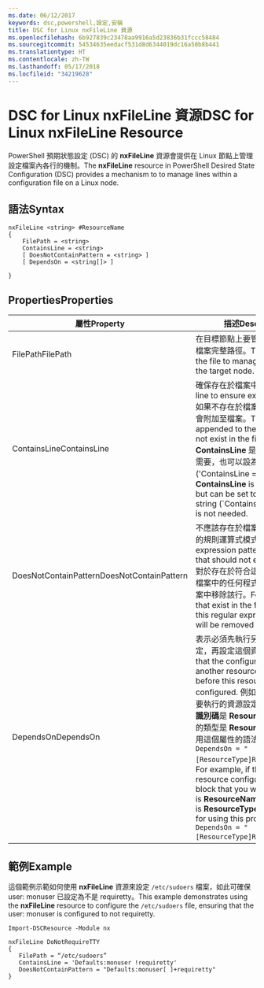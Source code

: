 ```yaml
---
ms.date: 06/12/2017
keywords: dsc,powershell,設定,安裝
title: DSC for Linux nxFileLine 資源
ms.openlocfilehash: 6b927839c23478aa9916a5d23836b31fccc58484
ms.sourcegitcommit: 54534635eedacf531d8d6344019dc16a50b8b441
ms.translationtype: HT
ms.contentlocale: zh-TW
ms.lasthandoff: 05/17/2018
ms.locfileid: "34219628"
---
```

# <a name="dsc-for-linux-nxfileline-resource"></a><span data-ttu-id="f93db-103">DSC for Linux nxFileLine 資源</span><span class="sxs-lookup"><span data-stu-id="f93db-103">DSC for Linux nxFileLine Resource</span></span>

<span data-ttu-id="f93db-104">PowerShell 預期狀態設定 (DSC) 的 **nxFileLine** 資源會提供在 Linux 節點上管理設定檔案內各行的機制。</span><span class="sxs-lookup"><span data-stu-id="f93db-104">The **nxFileLine** resource in PowerShell Desired State Configuration (DSC) provides a mechanism to to manage lines within a configuration file on a Linux node.</span></span>

## <a name="syntax"></a><span data-ttu-id="f93db-105">語法</span><span class="sxs-lookup"><span data-stu-id="f93db-105">Syntax</span></span>

```
nxFileLine <string> #ResourceName
{
    FilePath = <string>
    ContainsLine = <string>
    [ DoesNotContainPattern = <string> ]
    [ DependsOn = <string[]> ]

}
```

## <a name="properties"></a><span data-ttu-id="f93db-106">Properties</span><span class="sxs-lookup"><span data-stu-id="f93db-106">Properties</span></span>

|  <span data-ttu-id="f93db-107">屬性</span><span class="sxs-lookup"><span data-stu-id="f93db-107">Property</span></span> |  <span data-ttu-id="f93db-108">描述</span><span class="sxs-lookup"><span data-stu-id="f93db-108">Description</span></span> |
|---|---|
| <span data-ttu-id="f93db-109">FilePath</span><span class="sxs-lookup"><span data-stu-id="f93db-109">FilePath</span></span>| <span data-ttu-id="f93db-110">在目標節點上要管理程式碼行的檔案完整路徑。</span><span class="sxs-lookup"><span data-stu-id="f93db-110">The full path to the file to manage lines in on the target node.</span></span>|
| <span data-ttu-id="f93db-111">ContainsLine</span><span class="sxs-lookup"><span data-stu-id="f93db-111">ContainsLine</span></span>| <span data-ttu-id="f93db-112">確保存在於檔案中的程式碼行。</span><span class="sxs-lookup"><span data-stu-id="f93db-112">A line to ensure exists in the file.</span></span> <span data-ttu-id="f93db-113">如果不存在於檔案中，這一行就會附加至檔案。</span><span class="sxs-lookup"><span data-stu-id="f93db-113">This line will be appended to the file if it does not exist in the file.</span></span> <span data-ttu-id="f93db-114">**ContainsLine** 是必要的，但如不需要，也可以設為空字串 ('ContainsLine = ‘’``)。</span><span class="sxs-lookup"><span data-stu-id="f93db-114">**ContainsLine** is mandatory, but can be set to an empty string (\`ContainsLine = ‘’\`\`) if it is not needed.</span></span>|
| <span data-ttu-id="f93db-115">DoesNotContainPattern</span><span class="sxs-lookup"><span data-stu-id="f93db-115">DoesNotContainPattern</span></span>| <span data-ttu-id="f93db-116">不應該存在於檔案中的程式碼行的規則運算式模式。</span><span class="sxs-lookup"><span data-stu-id="f93db-116">A regular expression pattern for lines that should not exist in the file.</span></span> <span data-ttu-id="f93db-117">對於存在於符合這個規則運算式檔案中的任何程式碼行，會從檔案中移除該行。</span><span class="sxs-lookup"><span data-stu-id="f93db-117">For any lines that exist in the file that match this regular expression, the line will be removed from the file.</span></span>|
| <span data-ttu-id="f93db-118">DependsOn</span><span class="sxs-lookup"><span data-stu-id="f93db-118">DependsOn</span></span> | <span data-ttu-id="f93db-119">表示必須先執行另一個資源的設定，再設定這個資源。</span><span class="sxs-lookup"><span data-stu-id="f93db-119">Indicates that the configuration of another resource must run before this resource is configured.</span></span> <span data-ttu-id="f93db-120">例如，如果第一個想要執行的資源設定指令碼區塊的**識別碼**是 **ResourceName**，而它的類型是 **ResourceType**，則使用這個屬性的語法就是 `DependsOn = "[ResourceType]ResourceName"`。</span><span class="sxs-lookup"><span data-stu-id="f93db-120">For example, if the **ID** of the resource configuration script block that you want to run first is **ResourceName** and its type is **ResourceType**, the syntax for using this property is `DependsOn = "[ResourceType]ResourceName"`.</span></span>|

## <a name="example"></a><span data-ttu-id="f93db-121">範例</span><span class="sxs-lookup"><span data-stu-id="f93db-121">Example</span></span>

<span data-ttu-id="f93db-122">這個範例示範如何使用 **nxFileLine** 資源來設定 `/etc/sudoers` 檔案，如此可確保 user: monuser 已設定為不是 requiretty。</span><span class="sxs-lookup"><span data-stu-id="f93db-122">This example demonstrates using the **nxFileLine** resource to configure the `/etc/sudoers` file, ensuring that the user: monuser is configured to not requiretty.</span></span>

```
Import-DSCResource -Module nx

nxFileLine DoNotRequireTTY
{
   FilePath = “/etc/sudoers”
   ContainsLine = 'Defaults:monuser !requiretty'
   DoesNotContainPattern = "Defaults:monuser[ ]+requiretty"
}
```